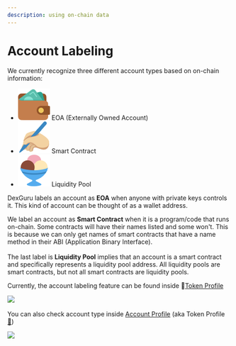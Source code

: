 ```yaml
---
description: using on-chain data
---
```


# Account Labeling

We currently recognize three different account types based on on-chain information:

* ![](<../../.gitbook/assets/wallet 01.svg>) EOA (Externally Owned Account)
* ![](<../../.gitbook/assets/smart contract.svg>) Smart Contract&#x20;
* ![](<../../.gitbook/assets/ice cream.svg>) Liquidity Pool&#x20;

DexGuru labels an account as **EOA** when anyone with private keys controls it. This kind of account can be thought of as a wallet address.&#x20;

We label an account as **Smart Contract** when it is a program/code that runs on-chain. Some contracts will have their names listed and some won't. This is because we can only get names of smart contracts that have a name method in their ABI (Application Binary Interface). \
\
The last label is **Liquidity Pool** implies that an account is a smart contract and specifically represents a liquidity pool address. All liquidity pools are smart contracts, but not all smart contracts are liquidity pools.&#x20;



Currently, the account labeling feature can be found inside 🍄[Token Profile ](dyor.md)

![](<../../.gitbook/assets/Twitter\_Token Profile (1).png>)

You can also check account type inside [Account Profile](trader-profile.md) (aka Token Profile[🐳](trader-profile.md))&#x20;

![](<../../.gitbook/assets/Twitter\_Trader Profile (1).png>)
